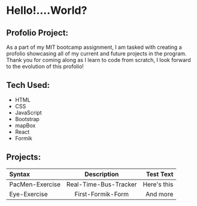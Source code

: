# Hello!....World?
## Profolio Project:
As a part of my MIT bootcamp assignment, I am tasked with creating a profolio showcasing all of my current and future projects in the program.
Thank you for coming along as I learn to code from scratch, I look forward to the evolution of this profolio!
## Tech Used:
- HTML
- CSS
- JavaScript
- Bootstrap
- mapBox
- React
- Formik
## Projects:

| Syntax      | Description | Test Text     |
| :---        |    :----:   |          ---: |
| PacMen-Exercise     | Real-Time-Bus-Tracker       | Here's this   |
| Eye-Exercise  | First-Formik-Form       | And more      |



